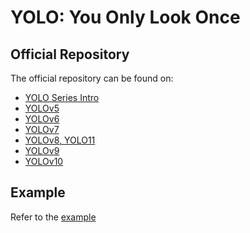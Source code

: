 # YOLO: You Only Look Once

## Official Repository

The official repository can be found on: 
- [YOLO Series Intro](https://docs.ultralytics.com/models/)
- [YOLOv5](https://github.com/ultralytics/yolov5)
- [YOLOv6](https://github.com/meituan/YOLOv6)
- [YOLOv7](https://github.com/WongKinYiu/yolov7)
- [YOLOv8, YOLO11](https://github.com/ultralytics/ultralytics)
- [YOLOv9](https://github.com/WongKinYiu/yolov9)
- [YOLOv10](https://github.com/THU-MIG/yolov10)


## Example

Refer to the [example](../../../examples/yolo)
